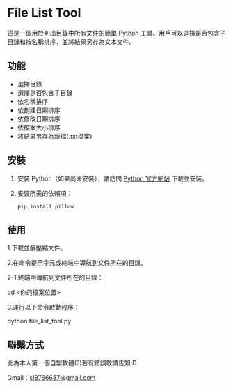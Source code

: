 # File List Tool

這是一個用於列出目錄中所有文件的簡單 Python 工具。用戶可以選擇是否包含子目錄和按名稱排序，並將結果另存為文本文件。

## 功能

- 選擇目錄
- 選擇是否包含子目錄
- 依名稱排序
- 依創建日期排序
- 依修改日期排序
- 依檔案大小排序
- 將結果另存為新檔(.txt檔案)

## 安裝

1. 安裝 Python（如果尚未安裝），請訪問 [Python 官方網站](https://www.python.org/) 下載並安裝。
2. 安裝所需的依賴項：

   ```bash
   pip install pillow

## 使用

1.下載並解壓縮文件。

2.在命令提示字元或終端中導航到文件所在的目錄。

2-1.終端中導航到文件所在的目錄：
    
cd <你的檔案位置>

3.運行以下命令啟動程序：


python file_list_tool.py

## 聯繫方式

此為本人第一個自製軟體(?)若有錯誤敬請告知:D

Gmail：sl8766687@gmail.com
